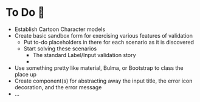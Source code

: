 # To Do 📃
- Establish Cartoon Character models
- Create basic sandbox form for exercising various features of validation
  - Put to-do placeholders in there for each scenario as it is discovered
  - Start solving these scenarios
    - The standard Label/Input validation story
    - 
- Use something pretty like material, Bulma, or Bootstrap to class the place up
- Create component(s) for abstracting away the input title, the error icon decoration, and the error message
- ...
